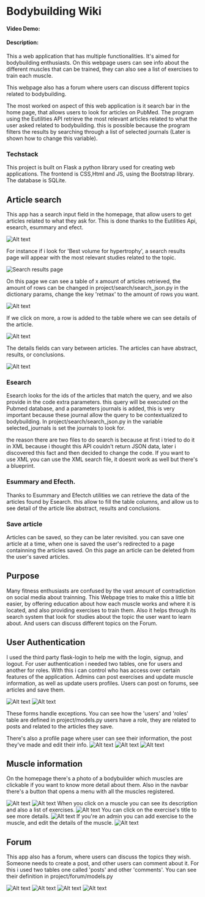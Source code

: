 # Bodybuilding Wiki
#### Video Demo:  <URL HERE>
#### Description:
This a web application that has multiple functionalities. It's aimed for bodybuilding enthusiasts.
On this webpage users can see info about the different muscles that can be trained, they can also see
a list of exercises to train each muscle.

This webpage also has a forum where users can discuss different topics related to bodybuilding.

The most worked on aspect of this web application is it search bar in the home page, that allows
users to look for articles on PubMed. The program using the Eutilities API retrieve the most relevant
articles related to what the user asked related to bodybuilding. this is possible because the program filters the
results by searching through a list of selected journals (Later is shown how to change this variable).

### Techstack
This project is built on Flask a python library used for creating web applications.
The frontend is CSS,Html and JS, using the Bootstrap library.
The database is SQLite.

## Article search
This app has a search input field in the homepage, that allow users to get articles related to what they ask for.
This is done thanks to the Eutilities Api, esearch, esummary and efect.

![Alt text](screenshots/search_bar.png)

For instance if i look for 'Best volume for hypertrophy', a search results page will appear with the most relevant studies related to the topic.

![Search results page](screenshots/search_results.gif)

On this page we can see a table of x amount of articles retrieved, the amount of rows can be changed in project/search/search_json.py in the dictionary params, change the key 'retmax' to the amount of rows you want.

![Alt text](screenshots/search_results.png)

If we click on more, a row is added to the table where we can see details of the article.

![Alt text](screenshots/search_result_detail1.png)

The details fields can vary between articles. The articles can have abstract, results, or conclusions.

![Alt text](screenshots/search_result_detail2.png)

### Esearch
Esearch looks for the ids of the articles that match the query, and we also provide in the code extra parameters. this query will be executed on the Pubmed database, and a parameters journals is added, this is very important because these journal allow the query to be contextualized to bodybuilding.
In project/search/search_json.py in the variable selected_journals is set the journals to look for.

the reason there are two files to do search is because at first i tried to do it in XML because i thought this API couldn't return JSON data, later i discovered this fact and then decided to change the code. If you want to use XML you can use the XML search file, it doesnt work as well but there's a blueprint.

### Esummary and Efecth.
Thanks to Esummary and Efectch utilities we can retrieve the data of the articles found by Esearch. this allow to fill the table columns, and allow us to see detail of the article like abstract, results and conclusions.

### Save article
Articles can be saved, so they can be later revisited. you can save one article at a time, when one is saved the user's redirected to a page containning the articles saved. On this page an article can be deleted from the user's saved articles.

## Purpose
Many fitness enthusiasts are confused by the vast amount of contradiction on social media about trainning.
This Webpage tries to make this a little bit easier, by offering education about how each muscle works and where it is located, and also providing exercises to train them. Also it helps through its search system that look for studies about the topic the user want to learn about.
And users can discuss different topics on the Forum.

## User Authentication
I used the third party flask-login to help me with the login, signup, and logout.
For user authentication i needed two tables, one for users and another for roles.
With this i can control who has access over certain features of the application.
Admins can post exercises and update muscle information, as well as update users profiles.
Users can post on forums, see articles and save them.

![Alt text](screenshots/login.png)
![Alt text](screenshots/signup.png)

These forms handle exceptions.
You can see how the 'users' and 'roles' table are defined in project/models.py
users have a role, they are related to posts and related to the articles they save.

There's also a profile page where user can see their information, the post they've made and edit their info.
![Alt text](screenshots/my_profile.png.png)
![Alt text](screenshots/edit_profile.png)
![Alt text](screenshots/my_profile_updated.png.png)

## Muscle information
On the homepage there's a photo of a bodybuilder which muscles are clickable if you want to know more detail about them.
Also in the navbar there's a button that opens a menu with all the muscles registered.

![Alt text](screenshots/home.gif)
![Alt text](screenshots/home_muscles.png)
When you click on a muscle you can see its description and also a list of exercises.
![Alt text](screenshots/chest.png)
You can click on the exercise's title to see more details.
![Alt text](screenshots/alternating%20db%20bicep%20curl.png)
If you're an admin you can add exercise to the muscle, and edit the details of the muscle.
![Alt text](screenshots/muscle_admin.png.png)

## Forum
This app also has a forum, where users can discuss the topics they wish. Someone needs to create a post, and other users can comment about it.
For this i used two tables one called 'posts' and other 'comments'. You can see their definition in project/forum/models.py

![Alt text](screenshots/forum.png)
![Alt text](screenshots/create_post.png)
![Alt text](screenshots/post.png)
![Alt text](screenshots/comment.png)





